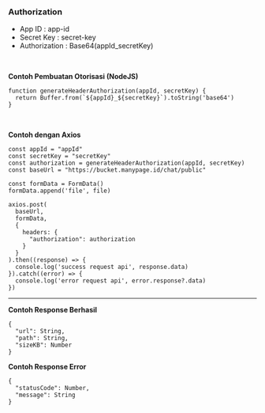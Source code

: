 ### Authorization

- App ID : app-id
- Secret Key : secret-key
- Authorization : Base64(appId_secretKey)

<br>

**Contoh Pembuatan Otorisasi (NodeJS)**

```
function generateHeaderAuthorization(appId, secretKey) {
  return Buffer.from(`${appId}_${secretKey}`).toString('base64')
}
```

<br>

**Contoh dengan Axios**

```
const appId = "appId"
const secretKey = "secretKey"
const authorization = generateHeaderAuthorization(appId, secretKey)
const baseUrl = "https://bucket.manypage.id/chat/public"

const formData = FormData()
formData.append('file', file)

axios.post(
  baseUrl,
  formData,
  {
    headers: {
      "authorization": authorization
    }
  }
).then((response) => {
  console.log('success request api', response.data)
}).catch((error) => {
  console.log('error request api', error.response?.data)
})

```

---

**Contoh Response Berhasil**

```
{
  "url": String,
  "path": String,
  "sizeKB": Number
}
```

**Contoh Response Error**

```
{
  "statusCode": Number,
  "message": String
}
```
